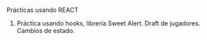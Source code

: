 Prácticas usando REACT
1. Práctica usando hooks, librería Sweet Alert. Draft de jugadores. Cambios de estado.
